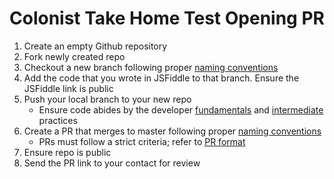 # Colonist Take Home Test Opening PR

1. Create an empty Github repository
2. Fork newly created repo
3. Checkout a new branch following proper [naming conventions](/docs/code-quality/fundamentals.md#branch-naming)
4. Add the code that you wrote in JSFiddle to that branch. Ensure the JSFiddle link is public
5. Push your local branch to your new repo
    - Ensure code abides by the developer [fundamentals](/docs/code-quality/fundamentals.md) and [intermediate](/docs/code-quality/intermediate.md) practices
6. Create a PR that merges to master following proper [naming conventions](/docs/code-quality/fundamentals.md#pr-naming)
    - PRs must follow a strict criteria; refer to [PR format](/docs/pr-quality/pr-format.md)
7. Ensure repo is public
8. Send the PR link to your contact for review